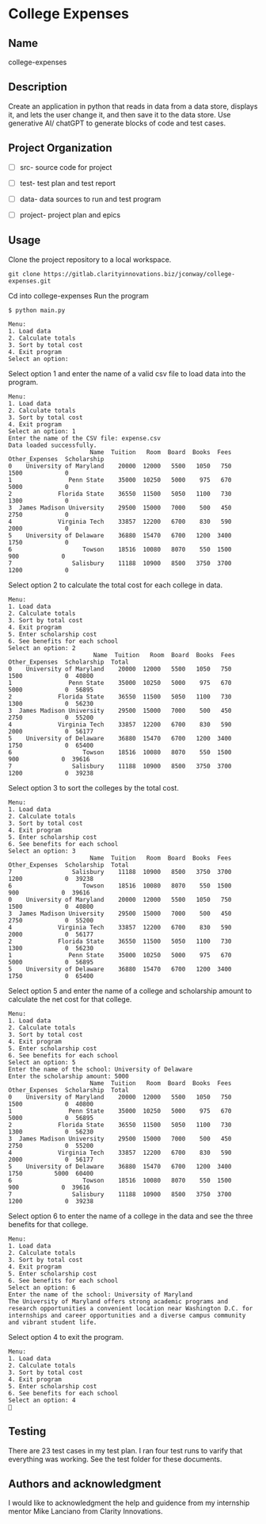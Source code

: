 # College Expenses


## Name
college-expenses


## Description

Create an application in python that reads in data from a data store, displays it, and lets the user change it, and then save it to the data store. Use generative AI/ chatGPT to generate blocks of code and test cases. 



## Project Organization

- [ ] src- source code for project
- [ ] test- test plan and test report
- [ ] data- data sources to run and test program
- [ ] project- project plan and epics


## Usage

Clone the project repository to a local workspace.

```
git clone https://gitlab.clarityinnovations.biz/jconway/college-expenses.git
```

Cd into college-expenses
Run the program

```
$ python main.py 

Menu:
1. Load data
2. Calculate totals
3. Sort by total cost
4. Exit program
Select an option: 
```

Select option 1 and enter the name of a valid csv file to load data into the program.

```
Menu:
1. Load data
2. Calculate totals
3. Sort by total cost
4. Exit program
Select an option: 1
Enter the name of the CSV file: expense.csv
Data loaded successfully.
                       Name  Tuition   Room  Board  Books  Fees  Other_Expenses  Scholarship
0    University of Maryland    20000  12000   5500   1050   750            1500            0
1                Penn State    35000  10250   5000    975   670            5000            0
2             Florida State    36550  11500   5050   1100   730            1300            0
3  James Madison University    29500  15000   7000    500   450            2750            0
4             Virginia Tech    33857  12200   6700    830   590            2000            0
5    University of Delaware    36880  15470   6700   1200  3400            1750            0
6                    Towson    18516  10080   8070    550  1500             900            0
7                 Salisbury    11188  10900   8500   3750  3700            1200            0
```

Select option 2 to calculate the total cost for each college in data. 
```
Menu:
1. Load data
2. Calculate totals
3. Sort by total cost
4. Exit program
5. Enter scholarship cost
6. See benefits for each school
Select an option: 2
                        Name  Tuition   Room  Board  Books  Fees  Other_Expenses  Scholarship  Total
0    University of Maryland    20000  12000   5500   1050   750            1500            0  40800
1                Penn State    35000  10250   5000    975   670            5000            0  56895
2             Florida State    36550  11500   5050   1100   730            1300            0  56230
3  James Madison University    29500  15000   7000    500   450            2750            0  55200
4             Virginia Tech    33857  12200   6700    830   590            2000            0  56177
5    University of Delaware    36880  15470   6700   1200  3400            1750            0  65400
6                    Towson    18516  10080   8070    550  1500             900            0  39616
7                 Salisbury    11188  10900   8500   3750  3700            1200            0  39238
```

Select option 3 to sort the colleges by the total cost.
```
Menu:
1. Load data
2. Calculate totals
3. Sort by total cost
4. Exit program
5. Enter scholarship cost
6. See benefits for each school
Select an option: 3
                       Name  Tuition   Room  Board  Books  Fees  Other_Expenses  Scholarship  Total
7                 Salisbury    11188  10900   8500   3750  3700            1200            0  39238
6                    Towson    18516  10080   8070    550  1500             900            0  39616
0    University of Maryland    20000  12000   5500   1050   750            1500            0  40800
3  James Madison University    29500  15000   7000    500   450            2750            0  55200
4             Virginia Tech    33857  12200   6700    830   590            2000            0  56177
2             Florida State    36550  11500   5050   1100   730            1300            0  56230
1                Penn State    35000  10250   5000    975   670            5000            0  56895
5    University of Delaware    36880  15470   6700   1200  3400            1750            0  65400
```

Select option 5 and enter the name of a college and scholarship amount to calculate the net cost for that college.
```
Menu:
1. Load data
2. Calculate totals
3. Sort by total cost
4. Exit program
5. Enter scholarship cost
6. See benefits for each school
Select an option: 5
Enter the name of the school: University of Delaware
Enter the scholarship amount: 5000
                       Name  Tuition   Room  Board  Books  Fees  Other_Expenses  Scholarship  Total
0    University of Maryland    20000  12000   5500   1050   750            1500            0  40800
1                Penn State    35000  10250   5000    975   670            5000            0  56895
2             Florida State    36550  11500   5050   1100   730            1300            0  56230
3  James Madison University    29500  15000   7000    500   450            2750            0  55200
4             Virginia Tech    33857  12200   6700    830   590            2000            0  56177
5    University of Delaware    36880  15470   6700   1200  3400            1750         5000  60400
6                    Towson    18516  10080   8070    550  1500             900            0  39616
7                 Salisbury    11188  10900   8500   3750  3700            1200            0  39238
```

Select option 6 to enter the name of a college in the data and see the three benefits for that college.
```
Menu:
1. Load data
2. Calculate totals
3. Sort by total cost
4. Exit program
5. Enter scholarship cost
6. See benefits for each school
Select an option: 6
Enter the name of the school: University of Maryland
The University of Maryland offers strong academic programs and research opportunities a convenient location near Washington D.C. for internships and career opportunities and a diverse campus community and vibrant student life.
```

Select option 4 to exit the program. 
```
Menu:
1. Load data
2. Calculate totals
3. Sort by total cost
4. Exit program
5. Enter scholarship cost
6. See benefits for each school
Select an option: 4
 
```


## Testing
There are 23 test cases in my test plan. I ran four test runs to varify that everything was working. See the test folder for these documents.


## Authors and acknowledgment
I would like to acknowledgment the help and guidence from my internship mentor Mike Lanciano from Clarity Innovations.

